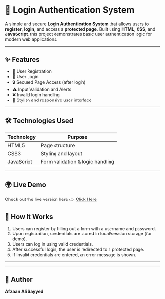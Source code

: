 # 🔐 Login Authentication System

A simple and secure **Login Authentication System** that allows users to **register**, **login**, and access a **protected page**. Built using **HTML**, **CSS**, and **JavaScript**, this project demonstrates basic user authentication logic for modern web applications.

---

## ✨ Features

- 📝 User Registration
- 🔑 User Login
- 🔒 Secured Page Access (after login)
- ⚠️ Input Validation and Alerts
- ❌ Invalid login handling
- 🎨 Stylish and responsive user interface

---

## 🛠️ Technologies Used

| Technology   | Purpose                            |
|--------------|-------------------------------------|
| HTML5        | Page structure                     |
| CSS3         | Styling and layout                 |
| JavaScript   | Form validation & logic handling   |

---

## 🌍 Live Demo

Check out the live version here 👉 [Click Here](https://Afzaanali-Sayyed.github.io/OIBSIP/fourth_task/)  

## 📖 How It Works

1. Users can register by filling out a form with a username and password.
2. Upon registration, credentials are stored in local/session storage (for demo).
3. Users can log in using valid credentials.
4. After successful login, the user is redirected to a protected page.
5. If invalid credentials are entered, an error message is shown.

---


---

## 👤 Author

**Afzaan Ali Sayyed**  



